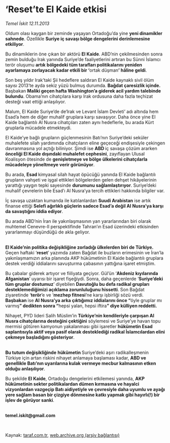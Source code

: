 # ‘Reset’te El Kaide etkisi

*Temel İskit 12.11.2013*

<div class="yazi"><p>Oldum olası kaygan bir zeminde yaşayan Ortadoğu’da yine <b>yeni dinamikler sahnede</b>. Özellikle <b>Suriye iç savaşı bölge dengelerini derinlemesine etkiliyor</b>.</p>
<p>Bu dinamiklerin öne çıkan bir aktörü <b>El Kaide</b>. ABD’nin çekilmesinden sonra zemin bulduğu Irak yanında Suriye’de faaliyetlerini artıran bu Sünni İslamcı terör oluşumu <b>artık</b> <b>bölgedeki tüm tarafları politikalarını yeniden ayarlamaya zorlayacak kadar etkili bir ‘</b>ortak düşman<b>’ hâline geldi</b>.</p>
<p>Son beş yıldır Irak’taki Şii hedeflere saldıran El Kaide kaynaklı sivil ölüm sayısı 2013’te ayda sekiz yüzü bulmuş durumda. <b>Bağdat çaresizlik içinde.</b> Başbakan <b>Maliki geçen hafta Washington’a giderek acil yardım talebinde bulundu</b>. Obama’nın cihatçılara karşı Irak ordusuna daha fazla teçhizat desteği vaat ettiği anlaşılıyor.</p>
<p>Malum, El Kaide Suriye’de de‘Irak ve Levant İslam Devleti’ adı altında hem Esad’a hem de diğer muhalif gruplara karşı savaşıyor. Daha önce yine El Kaide bağlantılı Al Nusra cihatçıları zaten aynı hedeflerle, bu arada Kürt gruplarla mücadele etmekteydi. </p>
<p>El Kaide’ye bağlı grupların güçlenmesinin Batı’nın Suriye’deki seküler muhalefete silah yardımında  cihatçıların eline geçeceği endişesiyle  çekingen davranmasına yol açtığı biliniyor. Şimdi ise <b>ABD </b>iç savaşa çözüm ararken <b>önceliği El Kaide dışındaki muhalefet cephesini</b>, zayıflayan Ulusal Koalisyon ötesinde de <b>genişletmeye ve bölge ülkelerini cihatçılarla mücadeleye yöneltmeye verir görünüyor</b>.</p>
<p>Bu arada, <b>Esad </b> kimyasal silah hayat öpücüğü yanında  El Kaide bağlantılı grupların vahşeti ve işgal ettikleri bölgelerden gelen dehşet hikâyelerinin yarattığı yaygın tepki sayesinde <b>durumunu sağlamlaştırıyor</b>. Suriye’deki muhalif çevrelerin bile Esad’ı Al Nusra’ya tercih ettikleri hakkında bilgiler var. </p>
<p>İç savaşa uzaktan kumanda ile katılanlardan <b>Suudi Arabistan</b> ise artık finanse ettiği <b>Selefi ağırlıklı güçlerin sadece Esad’a değil Al Nusra’ya karşı da savaştığını iddia ediyor</b>. </p>
<p>Bu arada ABD’nin İran ile yakınlaşmasının yan yararlarından biri olarak muhtemel Cenevre-II perspektifinde Tahran’ın Esad üzerindeki etkisinden yararlanmayı düşündüğü de akla geliyor.</p>
<p><b><br/>El Kaide’nin politika değişikliğine zorladığı ülkelerden biri de Türkiye.</b> Geçen haftaki ‘<b>reset</b>’ yazımda zaten Bağdat ile buzların erimesinin ve İran’la yakınlaşmamızın arka planında AKP hükümetinin El Kaide bağlantılı gruplara destek verdiği iddialarını savuşturma çabasının yattığına işaret etmiştim.</p>
<p>Bu çabalar giderek artıyor ve fiiliyata geçiyor. Gül’ün ‘<b>Akdeniz kıyılarında Afganistan</b>’ uyarısı bir işaret fişeğiydi. Sonra, daha geçenlerde ‘<b>Suriye’deki tüm gruplar dostumuz</b>’ diyebilen <b>Davutoğlu bu defa radikal grupları desteklemediğimizi açıklama zorunluluğunu hissetti</b>. Son Bağdat ziyaretinde ‘<b>terör</b>’e ve ‘<b>mezhep fitnesi</b>’ne karşı işbirliği sözü verdi. <b>Başbakan </b>ise <b>Al</b> <b>Nusra’ya arka çıktığımız iddialarını  önce “</b>öyle gruplar mı varmış<b>” dedikten sonra  “</b>hepsi yalan, hepsi iftira<b>” diye külliyen reddetti.</b></p>
<p>Nihayet, PYD lideri Salih Müslim’in <b>Türkiye’nin kendileriyle çarpışan Al Nusra cihatçılarına desteğini çektiğini</b> söylemesi ve Suriye’ye havan topu mermisi götüren kamyonun yakalanması gibi işaretler <b>hükümetin Esad saplantısıyla aktif veya pasif olarak desteklediği radikal İslamcılardan elini çekmeye başladığını gösteriyor</b>.</p>
<p><b><br/>Bu tutum değişikliğinde</b> <b>hükümetin </b>Suriye’deki aşırı radikalleşmenin Türkiye için artan riskini nihayet anlamaya başlaması kadar, <b>ABD ve genellikle Batı’nın uyarılarına kulak vermeye mecbur kalmasının etken olduğu anlaşılıyor</b>.</p>
<p>Bu şekilde <b>El Kaide</b>, Ortadoğu dengelerini etkilemesi yanında, <b>AKP hükümetinin sekter politikalardan dümen kırmasına ve hayalci vizyonlardan vazgeçip Batı aidiyetiyle ve çevresiyle daha uyumlu ve ayağı yere sağlam basan bir çizgiye dönmesine katkı yapmak gibi hayırlı(!) bir işlev de görüyor sanki</b>.</p><b>
<p><br/>temel.iskit@gmail.com</p>
<p></p></b> 
</div>

Kaynak: [taraf.com.tr](http://www.taraf.com.tr:80/temel-iskit/makale-reset-te-el-kaide-etkisi.htm), [web.archive.org (arşiv bağlantısı)](http://web.archive.org/web/20131115021730/http://www.taraf.com.tr:80/temel-iskit/makale-reset-te-el-kaide-etkisi.htm)
